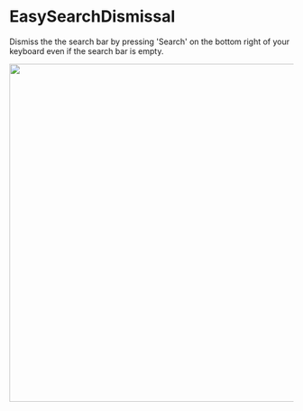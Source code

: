 # EasySearchDismissal
Dismiss the the search bar by pressing 'Search' on the bottom right of your keyboard even if the search bar is empty.

<img src="https://preview.redd.it/6rggvi1qnp171.jpg?width=832&auto=webp&s=71934c0b10e665155b9e840a8ade4e7f92877855" width="600">
